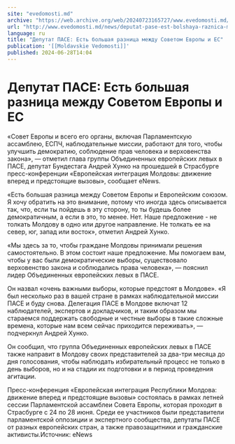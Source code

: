 ```yaml
---
site: "evedomosti.md"
archive: "https://web.archive.org/web/20240723165727/www.evedomosti.md/news/deputat-pase-est-bolshaya-raznica-mezhdu-sovetom-evropy-i-es"
url: "http://www.evedomosti.md/news/deputat-pase-est-bolshaya-raznica-mezhdu-sovetom-evropy-i-es"
language: ru
title: "Депутат ПАСЕ: Есть большая разница между Советом Европы и ЕС"
publication: '[[Moldavskie Vedomosti]]'
published: 2024-06-28T14:04
---
```


# Депутат ПАСЕ: Есть большая разница между Советом Европы и ЕС

«Совет Европы и всего его органы, включая Парламентскую ассамблею, ЕСПЧ, наблюдательные миссии, работают для того, чтобы улучшить демократию, соблюдение прав человека и верховенства закона», — отметил глава группы Объединенных европейских левых в ПАСЕ, депутат Бундестага Андрей Хунко на прошедшей в Страсбурге пресс-конференции «Европейская интеграция Молдовы: движение вперед и предстоящие вызовы», сообщает eNews.

«Есть большая разница между Советом Европы и Европейским союзом. Я хочу обратить на это внимание, потому что иногда здесь описывается так, что, если ты пойдешь в эту сторону, то ты будешь более демократичным, а если в это, то менее. Нет. Наше предложение - не толкать Молдову в одно или другое направление. Не толкать ее на север, юг, запад или восток», отметил Андрей Хунко.

«Мы здесь за то, чтобы граждане Молдовы принимали решения самостоятельно. В этом состоит наше предложение. Мы помогаем вам, чтобы у вас были демократические выборы, существовало верховенство закона и соблюдались права человека», — пояснил лидер Объединенных европейских левых в ПАСЕ.

Он назвал «очень важными выборы, которые предстоят в Молдове». «Я был несколько раз в вашей стране в рамках наблюдательной миссии ПАСЕ и буду снова. Делегация ПАСЕ в Молдове включат 12 наблюдателей, экспертов и докладчиков, и таким образом мы стараемся поддержать свободные и честные выборы в такие сложные времена, которые нам всем сейчас приходится переживать», — подчеркнул Андрей Хунко.

Он сообщил, что группа Объединенных европейских левых в ПАСЕ также направит в Молдову своих представителей за два-три месяца до дня голосования, чтобы наблюдать избирательный процесс не только в день выборов, но и на стадии их подготовки и в период проведения агитации.

Пресс-конференция «Европейская интеграция Республики Молдова: движение вперед и предстоящие вызовы» состоялась в рамках летней сессии Парламентской ассамблеи Совета Европы, которая проходит в Страсбурге с 24 по 28 июня. Среди ее участников были представители парламентской оппозиции и экспертного сообщества, депутаты ПАСЕ от разных европейских стран, а также правозащитники и гражданские активисты.Источник: eNews 
